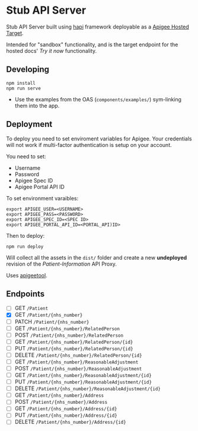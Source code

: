 # Stub API Server

Stub API Server built using [hapi](https://hapi.dev/) framework deployable as a [Apigee Hosted Target](https://docs.apigee.com/api-platform/hosted-targets/hosted-targets-overview).

Intended for "sandbox" functionality, and is the target endpoint for the hosted docs' *Try it now* functionality.

## Developing

```
npm install
npm run serve
```

 * Use the examples from the OAS (`components/examples/`) sym-linking them into the app.

## Deployment

To deploy you need to set enviroment variables for Apigee. Your credentials will not work if multi-factor authentication is setup on your account.

You need to set:
- Username
- Password
- Apigee Spec ID
- Apigee Portal API ID

To set environment varaibles:

```
export APIGEE_USER=<USERNAME>
export APIGEE_PASS=<PASSWORD>
export APIGEE_SPEC_ID=<SPEC ID>
export APIGEE_PORTAL_API_ID=<PORTAL_API)ID>
```

Then to deploy:

```
npm run deploy
```

Will collect all the assets in the `dist/` folder and create a new **undeployed** revision of the *Patient-Information* API Proxy.

Uses [apigeetool](https://www.npmjs.com/package/apigeetool).

## Endpoints

- [ ] GET    `/Patient`
- [x] GET    `/Patient/{nhs_number}`
- [ ] PATCH  `/Patient/{nhs_number}`
- [ ] GET    `/Patient/{nhs_number}/RelatedPerson`
- [ ] POST   `/Patient/{nhs_number}/RelatedPerson`
- [ ] GET    `/Patient/{nhs_number}/RelatedPerson/{id}`
- [ ] PUT    `/Patient/{nhs_number}/RelatedPerson/{id}`
- [ ] DELETE `/Patient/{nhs_number}/RelatedPerson/{id}`
- [ ] GET    `/Patient/{nhs_number}/ReasonableAdjustment`
- [ ] POST   `/Patient/{nhs_number}/ReasonableAdjustment`
- [ ] GET    `/Patient/{nhs_number}/ReasonableAdjustment/{id}`
- [ ] PUT    `/Patient/{nhs_number}/ReasonableAdjustment/{id}`
- [ ] DELETE `/Patient/{nhs_number}/ReasonableAdjustment/{id}`
- [ ] GET    `/Patient/{nhs_number}/Address`
- [ ] POST   `/Patient/{nhs_number}/Address`
- [ ] GET    `/Patient/{nhs_number}/Address/{id}`
- [ ] PUT    `/Patient/{nhs_number}/Address/{id}`
- [ ] DELETE `/Patient/{nhs_number}/Address/{id}`
